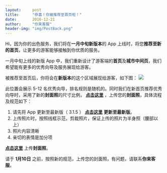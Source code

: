 ```yaml
---
layout:     post
title:      "恭喜！你被推荐至首页啦！"
date:       2016-12-21
author:     "你来客服"
header-img: "img/PostBack.png"
---
```


Hi，因为你的出色服务，我们将在**一月中旬新版本**的 App 上线时，将您**推荐至新的首页**，让更多的游客能够接触到你优质的服务。

一月中旬上线的新版 App 中，我们重新设计了游客端的**首页**及**城市中间页**，我们希望能有更多的优秀向导及服务展现给游客。

被推荐至首页后，你将会在**新版本**的这个区域展现给游客，如下图：
![](https://file.nilai.com/3.2index2.png)

此位置会展示 5-12 名优秀向导，排名规则是随机的。同时我们在新首页推荐优秀向导时，采用了新的**封面照**的尺寸比例， [**点击这里**](www.nilai.com) ，上传您的**封面照**，具体流程及规范如下：
1. 请先将 App 更新至最新版（ 3.1.5 ） [**点击这里**](www.nilai.com)  **更新至最新版**。
2. 上传照片时，按照线框示范，剪裁照片，保证上传的照片为半身照（腰部以上）
3. 照片内容清晰
4. 亲切的表情是加分项

[**点击这里**](www.nilai.com) 上传**封面照**。

请于 **1月10日** 之前，按照新的规范，上传您的封面照，有问题，请联系**你来客服**。